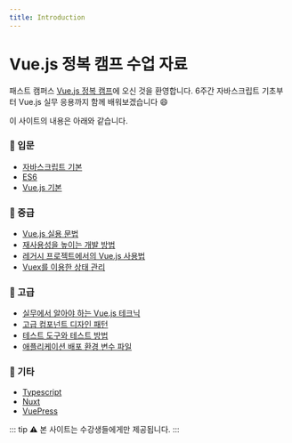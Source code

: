 ```yaml
---
title: Introduction
---
```


# Vue.js 정복 캠프 수업 자료

패스트 캠퍼스 [Vue.js 정복 캠프](https://www.fastcampus.co.kr/dev_camp_vue/)에 오신 것을 환영합니다. 6주간 자바스크립트 기초부터 Vue.js 실무 응용까지 함께 배워보겠습니다 😄

이 사이트의 내용은 아래와 같습니다.

### 📖 입문

- [자바스크립트 기본](/js/object.html)
- [ES6](/es6/const-let.html)
- [Vue.js 기본](/vue/instance.html)

### 📖 중급

- [Vue.js 실용 문법](/syntax/methods.html)
- [재사용성을 높이는 개발 방법](/reuse/slots.html)
- [레거시 프로젝트에서의 Vue.js 사용법](/legacy/jquery-to-vue.html)
- [Vuex를 이용한 상태 관리](/vuex/concept.html)

### 📖 고급

- [실무에서 알아야 하는 Vue.js 테크닉](/advanced/folder-structure.html)
- [고급 컴포넌트 디자인 패턴](/design/pattern1.html)
- [테스트 도구와 테스트 방법](/testing/overview.html)
- [애플리케이션 배포 환경 변수 파일](/deploy/intro.html)

### 📖 기타

- [Typescript](/ts/intro.html)
- [Nuxt](/nuxt/intro.html)
- [VuePress](/vuepress/learning-note.html)

::: tip
⚠️ 본 사이트는 수강생들에게만 제공됩니다.
:::
